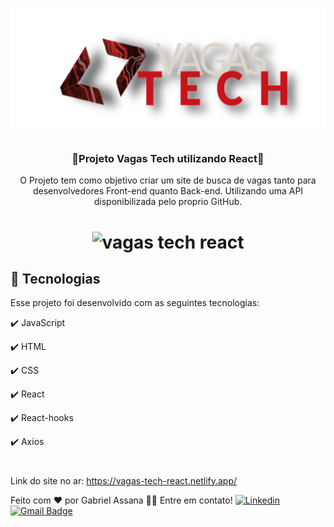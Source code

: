 
<h1 align="center">
  <img src="src/assets/images/logo.png" height="200px" alt="Vagas Tech"/>
</h1>

<h3 align="center">🚀Projeto Vagas Tech utilizando React🚀</h3>

<p align="center">O Projeto tem como objetivo criar um site de busca de vagas tanto para desenvolvedores Front-end quanto Back-end.
Utilizando uma API disponibilizada pelo proprio GitHub. </p>

<h1 align="center">
  <img alt="vagas tech react" title="#logo" src="./src/assets/vagasTech.gif" />
</h1>

## :rocket: Tecnologias

Esse projeto foi desenvolvido com as seguintes tecnologias:

✔️ JavaScript

✔️ HTML

✔️ CSS

✔️ React

✔️ React-hooks

✔️ Axios

<h1 align="center">

</h1>

Link do site no ar: https://vagas-tech-react.netlify.app/

Feito com ❤️ por Gabriel Assana 👋🏽 Entre em contato!
[![Linkedin](https://img.shields.io/badge/-GabrielAssana-blue?style=flat-square&logo=Linkedin&logoColor=white&link=https://www.linkedin.com/in/gabriel-vieira-assana-62405414a/)](https://www.linkedin.com/in/gabriel-vieira-assana-62405414a/)
[![Gmail Badge](https://img.shields.io/badge/-gabrielhhz2@gmail.com-c14438?style=flat-square&logo=Gmail&logoColor=white&link=mailto:tgmarinho@gmail.com)](mailto:gabrielhhz2@gmail.com) 
